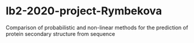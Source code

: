 # lb2-2020-project-Rymbekova
Comparison of probabilistic and non-linear
methods for the prediction of protein secondary
structure from sequence
